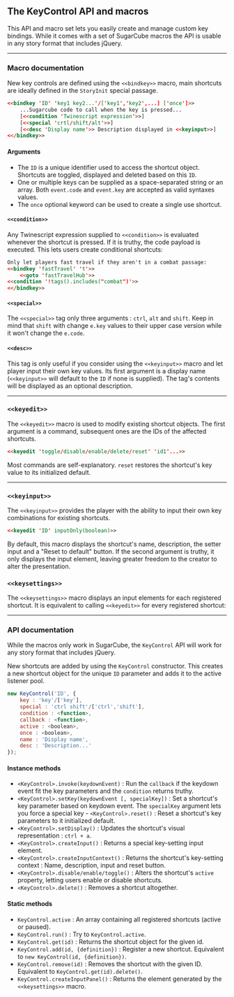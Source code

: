 ## The KeyControl API and macros ##

This API and macro set lets you easily create and manage custom key bindings. While it comes with a set of SugarCube macros the API is usable in any story format that includes jQuery.

***

### Macro documentation ###

New key controls are defined using the `<<bindkey>>` macro, main shortcuts are ideally defined in the `StoryInit` special passage.

```html
<<bindkey 'ID' 'key1 key2...'/['key1','key2',...] ['once']>>
    ...Sugarcube code to call when the key is pressed...
    [<<condition 'Twinescript expression'>>]
    [<<special 'crtl/shift/alt'>>]
    [<<desc 'Display name'>> Description displayed in <<keyinput>>]
<</bindkey>>
```

#### Arguments ####

- The `ID` is a unique identifier used to access the shortcut object. Shortcuts are toggled, displayed and deleted based on this `ID`.
- One or multiple keys can be supplied as a space-separated string or an array. Both `event.code` and `event.key` are accepted as valid syntaxes values.
- The `once` optional keyword can be used to create a single use shortcut. 

#### `<<condition>>` ####

Any Twinescript expression supplied to `<<condition>>` is evaluated whenever the shortcut is pressed. If it is truthy, the code payload is executed.
This lets users create conditional shortcuts:

```html
Only let players fast travel if they aren't in a combat passage:
<<bindkey 'fastTravel' 't'>>
    <<goto 'fastTravelHub'>>
<<condition '!tags().includes("combat")'>>
<</bindkey>>
```

#### `<<special>>` ####

The `<<special>>` tag only three arguments : `ctrl`, `alt` and `shift`. 
Keep in mind that `shift` with change `e.key` values to their upper case version while it won't change the `e.code`.

#### `<<desc>>` ####

This tag is only useful if you consider using the `<<keyinput>>` macro and let player input their own key values.
Its first argument is a display name (`<<keyinput>>` will default to the `ID` if none is supplied).
The tag's contents will be displayed as an optional description.

***

### `<<keyedit>>` ###

The `<<keyedit>>` macro is used to modify existing shortcut objects. The first argument is a command, subsequent ones are the IDs of the affected shortcuts.

```html
<<keyedit 'toggle/disable/enable/delete/reset' 'id1'...>>
```

Most commands are self-explanatory. `reset` restores the shortcut's key value to its initialized default.

***

### `<<keyinput>>` ###

The `<<keyinput>>` provides the player with the ability to input their own key combinations for existing shortcuts.

```html
<<keyedit 'ID' inputOnly(boolean)>>
```

By default, this macro displays the shortcut's name, description, the setter input and a "Reset to default" button. If the second argument is truthy, it only displays the input element, leaving greater freedom to the creator to alter the presentation.

### `<<keysettings>>` ###

The `<<keysettings>>` macro displays an input elements for each registered shortcut. It is equivalent to calling `<<keyedit>>` for every registered shortcut:

***

### API documentation ###

While the macros only work in SugarCube, the `KeyControl` API will work for any story format that includes jQuery.

New shortcuts are added by using the `KeyControl` constructor. This creates a new shortcut object for the unique `ID` parameter and adds it to the active listener pool.

```js
new KeyControl('ID', {
    key : 'key'/['key'],
    special : 'ctrl shift'/['ctrl','shift'],
    condition : <function>,
    callback : <function>,
    active : <boolean>,
    once : <boolean>,
    name : 'Display name',
    desc : 'Description...'
});
```

#### Instance methods ####

- `<KeyControl>.invoke(keydownEvent)` : Run the `callback` if the keydown event fit the key parameters and the `condition` returns truthy.
- `<KeyControl>.setKey(keydownEvent [, specialKey])` : Set a shortcut's key parameter based on keydown event. The `specialKey` argument lets you force a special key - `<KeyControl>.reset()` : Reset a shortcut's key parameters to it initialized default.
- `<KeyControl>.setDisplay()` : Updates the shortcut's visual representation : `ctrl + a`.
- `<KeyControl>.createInput()` : Returns a special key-setting input element.
- `<KeyControl>.createInputContext()` : Returns the shortcut's key-setting context : Name, description, input and reset button.
- `<KeyControl>.disable/enable/toggle()` : Alters the shortcut's `active` property, letting users enable or disable shortcuts.
- `<KeyControl>.delete()` : Removes a shortcut altogether.

#### Static methods ####

- `KeyControl.active` : An array containing all registered shortcuts (active or paused).
- `KeyControl.run()` : Try to  `KeyControl.active`.
- `KeyControl.get(id)` : Returns the shortcut object for the given id. 
- `KeyControl.add(id, {definition})` : Register a new shortcut. Equivalent to `new KeyControl(id, {definition})`.
- `KeyControl.remove(id)` : Removes the shortcut with the given ID. Equivalent to `KeyControl.get(id).delete()`.
- `KeyControl.createInputPanel()` : Returns the element generated by the `<<keysettings>>` macro.
